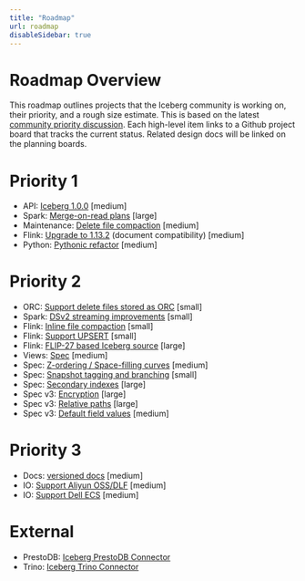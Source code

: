 ```yaml
---
title: "Roadmap"
url: roadmap
disableSidebar: true
---
```

<!--
 - Licensed to the Apache Software Foundation (ASF) under one or more
 - contributor license agreements.  See the NOTICE file distributed with
 - this work for additional information regarding copyright ownership.
 - The ASF licenses this file to You under the Apache License, Version 2.0
 - (the "License"); you may not use this file except in compliance with
 - the License.  You may obtain a copy of the License at
 -
 -   http://www.apache.org/licenses/LICENSE-2.0
 -
 - Unless required by applicable law or agreed to in writing, software
 - distributed under the License is distributed on an "AS IS" BASIS,
 - WITHOUT WARRANTIES OR CONDITIONS OF ANY KIND, either express or implied.
 - See the License for the specific language governing permissions and
 - limitations under the License.
 -->

# Roadmap Overview

This roadmap outlines projects that the Iceberg community is working on, their priority, and a rough size estimate.
This is based on the latest [community priority discussion](https://lists.apache.org/thread.html/r84e80216c259c81f824c6971504c321cd8c785774c489d52d4fc123f%40%3Cdev.iceberg.apache.org%3E).
Each high-level item links to a Github project board that tracks the current status.
Related design docs will be linked on the planning boards.

# Priority 1

* API: [Iceberg 1.0.0](https://github.com/apache/iceberg/projects/3) [medium]
* Spark: [Merge-on-read plans](https://github.com/apache/iceberg/projects/11) [large]
* Maintenance: [Delete file compaction](https://github.com/apache/iceberg/projects/10) [medium]
* Flink: [Upgrade to 1.13.2](https://github.com/apache/iceberg/projects/12) (document compatibility) [medium]
* Python: [Pythonic refactor](https://github.com/apache/iceberg/projects/7) [medium]

# Priority 2

* ORC: [Support delete files stored as ORC](https://github.com/apache/iceberg/projects/13) [small]
* Spark: [DSv2 streaming improvements](https://github.com/apache/iceberg/projects/2) [small]
* Flink: [Inline file compaction](https://github.com/apache/iceberg/projects/14) [small]
* Flink: [Support UPSERT](https://github.com/apache/iceberg/projects/15) [small]
* Flink: [FLIP-27 based Iceberg source](https://github.com/apache/iceberg/projects/23) [large]
* Views: [Spec](https://github.com/apache/iceberg/projects/6) [medium]
* Spec: [Z-ordering / Space-filling curves](https://github.com/apache/iceberg/projects/16) [medium]
* Spec: [Snapshot tagging and branching](https://github.com/apache/iceberg/projects/4) [small]
* Spec: [Secondary indexes](https://github.com/apache/iceberg/projects/17) [large]
* Spec v3: [Encryption](https://github.com/apache/iceberg/projects/5) [large]
* Spec v3: [Relative paths](https://github.com/apache/iceberg/projects/18) [large]
* Spec v3: [Default field values](https://github.com/apache/iceberg/projects/19) [medium]

# Priority 3

* Docs: [versioned docs](https://github.com/apache/iceberg/projects/20) [medium]
* IO: [Support Aliyun OSS/DLF](https://github.com/apache/iceberg/projects/21) [medium]
* IO: [Support Dell ECS](https://github.com/apache/iceberg/projects/22) [medium]

# External

* PrestoDB: [Iceberg PrestoDB Connector](https://github.com/apache/iceberg/projects/9)
* Trino: [Iceberg Trino Connector](https://github.com/apache/iceberg/projects/8)
